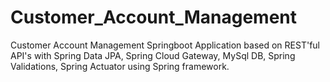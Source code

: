 # Customer_Account_Management
Customer Account Management Springboot Application based on REST'ful API's with Spring Data JPA, Spring Cloud Gateway, MySql DB, Spring Validations, Spring Actuator using Spring framework.
